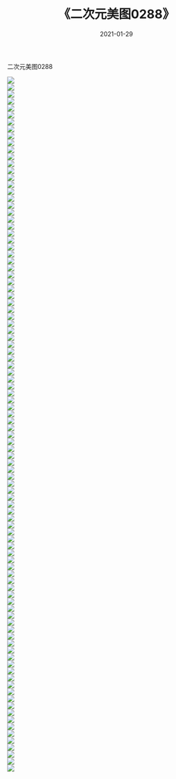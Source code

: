 ﻿---
layout: post
title:  《二次元美图0288》
date:   2021-01-29
img: http://imgx.orgx.ga/二次元/2021/二次元美图0288/000.jpg
categories: [美女, 清纯, 唯美]
---

二次元美图0288

 ![](http://imgx.orgx.ga/二次元/2021/二次元美图0288/001.jpg) <br>![](http://imgx.orgx.ga/二次元/2021/二次元美图0288/002.jpg) <br>![](http://imgx.orgx.ga/二次元/2021/二次元美图0288/003.jpg) <br>![](http://imgx.orgx.ga/二次元/2021/二次元美图0288/004.jpg) <br>![](http://imgx.orgx.ga/二次元/2021/二次元美图0288/005.jpg) <br>![](http://imgx.orgx.ga/二次元/2021/二次元美图0288/006.jpg) <br>![](http://imgx.orgx.ga/二次元/2021/二次元美图0288/007.jpg) <br>![](http://imgx.orgx.ga/二次元/2021/二次元美图0288/008.jpg) <br>![](http://imgx.orgx.ga/二次元/2021/二次元美图0288/009.jpg) <br>![](http://imgx.orgx.ga/二次元/2021/二次元美图0288/010.jpg) <br>![](http://imgx.orgx.ga/二次元/2021/二次元美图0288/011.jpg) <br>![](http://imgx.orgx.ga/二次元/2021/二次元美图0288/012.jpg) <br>![](http://imgx.orgx.ga/二次元/2021/二次元美图0288/013.jpg) <br>![](http://imgx.orgx.ga/二次元/2021/二次元美图0288/014.jpg) <br>![](http://imgx.orgx.ga/二次元/2021/二次元美图0288/015.jpg) <br>![](http://imgx.orgx.ga/二次元/2021/二次元美图0288/016.jpg) <br>![](http://imgx.orgx.ga/二次元/2021/二次元美图0288/017.jpg) <br>![](http://imgx.orgx.ga/二次元/2021/二次元美图0288/018.jpg) <br>![](http://imgx.orgx.ga/二次元/2021/二次元美图0288/019.jpg) <br>![](http://imgx.orgx.ga/二次元/2021/二次元美图0288/020.jpg) <br>![](http://imgx.orgx.ga/二次元/2021/二次元美图0288/021.jpg) <br>![](http://imgx.orgx.ga/二次元/2021/二次元美图0288/022.jpg) <br>![](http://imgx.orgx.ga/二次元/2021/二次元美图0288/023.jpg) <br>![](http://imgx.orgx.ga/二次元/2021/二次元美图0288/024.jpg) <br>![](http://imgx.orgx.ga/二次元/2021/二次元美图0288/025.jpg) <br>![](http://imgx.orgx.ga/二次元/2021/二次元美图0288/026.jpg) <br>![](http://imgx.orgx.ga/二次元/2021/二次元美图0288/027.jpg) <br>![](http://imgx.orgx.ga/二次元/2021/二次元美图0288/028.jpg) <br>![](http://imgx.orgx.ga/二次元/2021/二次元美图0288/029.jpg) <br>![](http://imgx.orgx.ga/二次元/2021/二次元美图0288/030.jpg) <br>![](http://imgx.orgx.ga/二次元/2021/二次元美图0288/031.jpg) <br>![](http://imgx.orgx.ga/二次元/2021/二次元美图0288/032.jpg) <br>![](http://imgx.orgx.ga/二次元/2021/二次元美图0288/033.jpg) <br>![](http://imgx.orgx.ga/二次元/2021/二次元美图0288/034.jpg) <br>![](http://imgx.orgx.ga/二次元/2021/二次元美图0288/035.jpg) <br>![](http://imgx.orgx.ga/二次元/2021/二次元美图0288/036.jpg) <br>![](http://imgx.orgx.ga/二次元/2021/二次元美图0288/037.jpg) <br>![](http://imgx.orgx.ga/二次元/2021/二次元美图0288/038.jpg) <br>![](http://imgx.orgx.ga/二次元/2021/二次元美图0288/039.jpg) <br>![](http://imgx.orgx.ga/二次元/2021/二次元美图0288/040.jpg) <br>![](http://imgx.orgx.ga/二次元/2021/二次元美图0288/041.jpg) <br>![](http://imgx.orgx.ga/二次元/2021/二次元美图0288/042.jpg) <br>![](http://imgx.orgx.ga/二次元/2021/二次元美图0288/043.jpg) <br>![](http://imgx.orgx.ga/二次元/2021/二次元美图0288/044.jpg) <br>![](http://imgx.orgx.ga/二次元/2021/二次元美图0288/045.jpg) <br>![](http://imgx.orgx.ga/二次元/2021/二次元美图0288/046.jpg) <br>![](http://imgx.orgx.ga/二次元/2021/二次元美图0288/047.jpg) <br>![](http://imgx.orgx.ga/二次元/2021/二次元美图0288/048.jpg) <br>![](http://imgx.orgx.ga/二次元/2021/二次元美图0288/049.jpg) <br>![](http://imgx.orgx.ga/二次元/2021/二次元美图0288/050.jpg) <br>![](http://imgx.orgx.ga/二次元/2021/二次元美图0288/051.jpg) <br>![](http://imgx.orgx.ga/二次元/2021/二次元美图0288/052.jpg) <br>![](http://imgx.orgx.ga/二次元/2021/二次元美图0288/053.jpg) <br>![](http://imgx.orgx.ga/二次元/2021/二次元美图0288/054.jpg) <br>![](http://imgx.orgx.ga/二次元/2021/二次元美图0288/055.jpg) <br>![](http://imgx.orgx.ga/二次元/2021/二次元美图0288/056.jpg) <br>![](http://imgx.orgx.ga/二次元/2021/二次元美图0288/057.jpg) <br>![](http://imgx.orgx.ga/二次元/2021/二次元美图0288/058.jpg) <br>![](http://imgx.orgx.ga/二次元/2021/二次元美图0288/059.jpg) <br>![](http://imgx.orgx.ga/二次元/2021/二次元美图0288/060.jpg) <br>![](http://imgx.orgx.ga/二次元/2021/二次元美图0288/061.jpg) <br>![](http://imgx.orgx.ga/二次元/2021/二次元美图0288/062.jpg) <br>![](http://imgx.orgx.ga/二次元/2021/二次元美图0288/063.jpg) <br>![](http://imgx.orgx.ga/二次元/2021/二次元美图0288/064.jpg) <br>![](http://imgx.orgx.ga/二次元/2021/二次元美图0288/065.jpg) <br>![](http://imgx.orgx.ga/二次元/2021/二次元美图0288/066.jpg) <br>![](http://imgx.orgx.ga/二次元/2021/二次元美图0288/067.jpg) <br>![](http://imgx.orgx.ga/二次元/2021/二次元美图0288/068.jpg) <br>![](http://imgx.orgx.ga/二次元/2021/二次元美图0288/069.jpg) <br>![](http://imgx.orgx.ga/二次元/2021/二次元美图0288/070.jpg) <br>![](http://imgx.orgx.ga/二次元/2021/二次元美图0288/071.jpg) <br>![](http://imgx.orgx.ga/二次元/2021/二次元美图0288/072.jpg) <br>![](http://imgx.orgx.ga/二次元/2021/二次元美图0288/073.jpg) <br>![](http://imgx.orgx.ga/二次元/2021/二次元美图0288/074.jpg) <br>![](http://imgx.orgx.ga/二次元/2021/二次元美图0288/075.jpg) <br>![](http://imgx.orgx.ga/二次元/2021/二次元美图0288/076.jpg) <br>![](http://imgx.orgx.ga/二次元/2021/二次元美图0288/077.jpg) <br>![](http://imgx.orgx.ga/二次元/2021/二次元美图0288/078.jpg) <br>![](http://imgx.orgx.ga/二次元/2021/二次元美图0288/079.jpg) <br>![](http://imgx.orgx.ga/二次元/2021/二次元美图0288/080.jpg) <br>![](http://imgx.orgx.ga/二次元/2021/二次元美图0288/081.jpg) <br>![](http://imgx.orgx.ga/二次元/2021/二次元美图0288/082.jpg) <br>![](http://imgx.orgx.ga/二次元/2021/二次元美图0288/083.jpg) <br>![](http://imgx.orgx.ga/二次元/2021/二次元美图0288/084.jpg) <br>![](http://imgx.orgx.ga/二次元/2021/二次元美图0288/085.jpg) <br>![](http://imgx.orgx.ga/二次元/2021/二次元美图0288/086.jpg) <br>![](http://imgx.orgx.ga/二次元/2021/二次元美图0288/087.jpg) <br>![](http://imgx.orgx.ga/二次元/2021/二次元美图0288/088.jpg) <br>![](http://imgx.orgx.ga/二次元/2021/二次元美图0288/089.jpg) <br>![](http://imgx.orgx.ga/二次元/2021/二次元美图0288/090.jpg) <br>![](http://imgx.orgx.ga/二次元/2021/二次元美图0288/091.jpg) <br>![](http://imgx.orgx.ga/二次元/2021/二次元美图0288/092.jpg) <br>![](http://imgx.orgx.ga/二次元/2021/二次元美图0288/093.jpg) <br>![](http://imgx.orgx.ga/二次元/2021/二次元美图0288/094.jpg) <br>![](http://imgx.orgx.ga/二次元/2021/二次元美图0288/095.jpg) <br>![](http://imgx.orgx.ga/二次元/2021/二次元美图0288/096.jpg) <br>![](http://imgx.orgx.ga/二次元/2021/二次元美图0288/097.jpg) <br>![](http://imgx.orgx.ga/二次元/2021/二次元美图0288/098.jpg) <br>![](http://imgx.orgx.ga/二次元/2021/二次元美图0288/099.jpg) <br>![](http://imgx.orgx.ga/二次元/2021/二次元美图0288/100.jpg) <br>